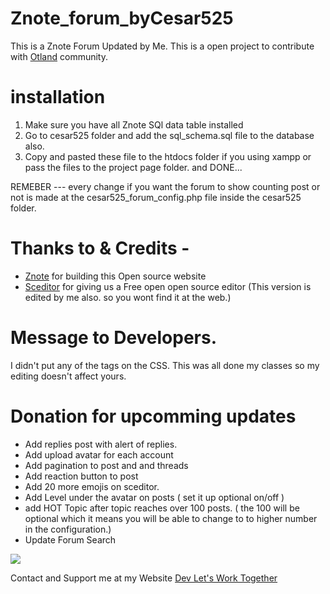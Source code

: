 # Znote_forum_byCesar525
This is a Znote Forum Updated by Me.
This is a open project to contribute with [Otland](https://otland.net/) community.

# installation
1) Make sure you have all Znote SQl data table installed
2) Go to cesar525 folder and add the sql_schema.sql file to the database also.
3) Copy and pasted these file to the htdocs folder if you using xampp or pass the files to the project page folder.
and DONE...

REMEBER --- every change if you want the forum to show counting post or not is made at the cesar525_forum_config.php file inside the cesar525 folder.


# Thanks to & Credits -
* [Znote](https://github.com/Znote/ZnoteAAC) for building this Open source website
* [Sceditor](https://www.sceditor.com/) for giving us a Free open open source editor (This version is edited by me also. so you wont find it at the web.)

# Message to Developers.
I didn't put any of the tags on the CSS. This was all done my classes so my editing doesn't affect yours. 

# Donation for upcomming updates

* Add replies post with alert of replies.
* Add upload avatar for each account
* Add pagination to post and and threads
* Add reaction button to post
* Add 20 more emojis on sceditor.
* Add Level under the avatar on posts ( set it up optional on/off )
* add HOT Topic after topic reaches over 100 posts. ( the 100 will be 
optional which it means you will be able to change to to higher number in 
the configuration.)
* Update Forum Search

[![](https://www.paypalobjects.com/en_US/i/btn/btn_donateCC_LG.gif)](https://www.paypal.com/donate/?campaign_id=Y9NCUY853V8B4)

Contact and Support me at my Website [Dev Let's Work Together](https://devletswork.com/)
